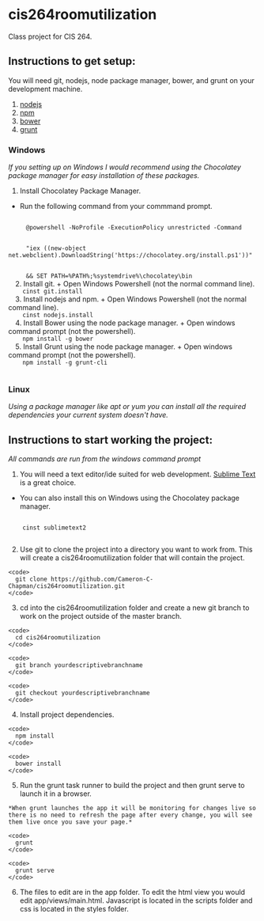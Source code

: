 cis264roomutilization
=====================

Class project for CIS 264.

Instructions to get setup:
--------------------------

You will need git, nodejs, node package manager, bower, and grunt on your development machine.

1. [nodejs](http://nodejs.org/)
2. [npm](https://npmjs.org/doc/README.html)
3. [bower](http://bower.io/)
4. [grunt](http://gruntjs.com/getting-started)

### Windows
*If you setting up on Windows I would recommend using the Chocolatey package manager for easy installation of these packages.*

1. Install Chocolatey Package Manager. 
  + Run the following command from your commmand prompt.

  <code>
     @powershell -NoProfile -ExecutionPolicy unrestricted -Command 
  </code><br />
  <code>
     "iex ((new-object net.webclient).DownloadString('https://chocolatey.org/install.ps1'))" 
  </code><br />
  <code>
     && SET PATH=%PATH%;%systemdrive%\chocolatey\bin
  </code>
2. Install git.
  + Open Windows Powershell (not the normal command line).

  <code>
    cinst git.install
  </code>
3. Install nodejs and npm.
  + Open Windows Powershell (not the normal command line).

  <code>
    cinst nodejs.install
  </code>
4. Install Bower using the node package manager.
  + Open windows command prompt (not the powershell).

  <code>
    npm install -g bower
  </code>
5. Install Grunt using the node package manager.
  + Open windows command prompt (not the powershell).

  <code>
    npm install -g grunt-cli
  </code>

### Linux
*Using a package manager like apt or yum you can install all the required dependencies your current system doesn't have.*


Instructions to start working the project:
------------------------------------------
*All commands are run from the windows command prompt*

1. You will need a text editor/ide suited for web development. [Sublime Text](http://www.sublimetext.com/) is a great choice.
  + You can also install this on Windows using the Chocolatey package manager.

  <code>
    cinst sublimetext2
  </code>

  2. Use git to clone the project into a directory you want to work from. This will create a cis264roomutilization folder that will contain the project.

    <code>
      git clone https://github.com/Cameron-C-Chapman/cis264roomutilization.git
    </code>

  3. cd into the cis264roomutilization folder and create a new git branch to work on the project outside of the master branch.

    <code>
      cd cis264roomutilization
    </code>

    <code>
      git branch yourdescriptivebranchname
    </code>

    <code>
      git checkout yourdescriptivebranchname
    </code>

  4. Install project dependencies.

    <code>
      npm install
    </code>

    <code>
      bower install
    </code>

  5. Run the grunt task runner to build the project and then grunt serve to launch it in a browser.

    *When grunt launches the app it will be monitoring for changes live so there is no need to refresh the page after every change, you will see them live once you save your page.*

    <code>
      grunt
    </code>

    <code>
      grunt serve
    </code>

  6. The files to edit are in the app folder. To edit the html view you would edit app/views/main.html. Javascript is located in the scripts folder and css is located in the styles folder.